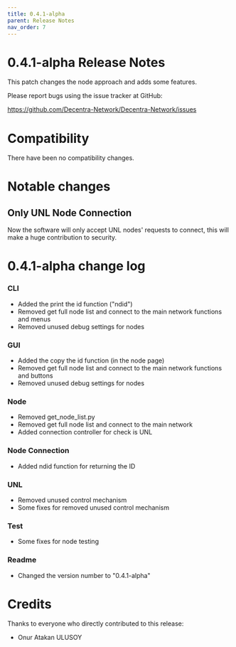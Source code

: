```yaml
---
title: 0.4.1-alpha
parent: Release Notes
nav_order: 7
---
```


0.4.1-alpha Release Notes
====================

This patch changes the node approach and adds some features.

Please report bugs using the issue tracker at GitHub:

  <https://github.com/Decentra-Network/Decentra-Network/issues>

Compatibility
==============

There have been no compatibility changes.

Notable changes
===============

## Only UNL Node Connection

Now the software will only accept UNL nodes' requests to connect, 
this will make a huge contribution to security.

0.4.1-alpha change log
=================

### CLI
- Added the print the id function ("ndid")
- Removed get full node list and connect to the main network functions and menus 
- Removed unused debug settings for nodes

### GUI
- Added the copy the id function (in the node page)
- Removed get full node list and connect to the main network functions and buttons
- Removed unused debug settings for nodes

### Node
- Removed get_node_list.py
- Removed get full node list and connect to the main network
- Added connection controller for check is UNL

### Node Connection
- Added ndid function for returning the ID

### UNL
- Removed unused control mechanism
- Some fixes for removed unused control mechanism

### Test
- Some fixes for node testing

### Readme
- Changed the version number to "0.4.1-alpha"

Credits
=======

Thanks to everyone who directly contributed to this release:

- Onur Atakan ULUSOY
